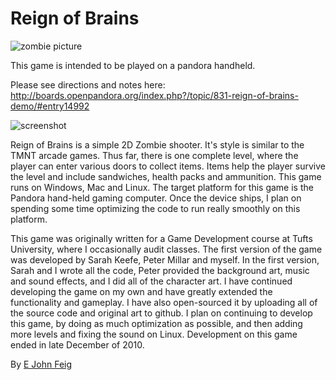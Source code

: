 # Reign of Brains

<img src="http://files.feigdev.com/RoB.jpg" alt="zombie picture">

This game is intended to be played on a pandora handheld.

Please see directions and notes here: http://boards.openpandora.org/index.php?/topic/831-reign-of-brains-demo/#entry14992

<img src="https://raw.github.com/emil10001/ReignOfBrains_Pandora/master/Screen%20shot%202010-04-14%20at%202.17.12%20PM.png" alt="screenshot">

Reign of Brains is a simple 2D Zombie shooter. It's style is similar to the TMNT arcade games. Thus far, there is one complete level, where the player can enter various doors to collect items. Items help the player survive the level and include sandwiches, health packs and ammunition. This game runs on Windows, Mac and Linux. The target platform for this game is the Pandora hand-held gaming computer. Once the device ships, I plan on spending some time optimizing the code to run really smoothly on this platform.

This game was originally written for a Game Development course at Tufts University, where I occasionally audit classes. The first version of the game was developed by Sarah Keefe, Peter Millar and myself. In the first version, Sarah and I wrote all the code, Peter provided the background art, music and sound effects, and I did all of the character art. I have continued developing the game on my own and have greatly extended the functionality and gameplay. I have also open-sourced it by uploading all of the source code and original art to github. I plan on continuing to develop this game, by doing as much optimization as possible, and then adding more levels and fixing the sound on Linux. Development on this game ended in late December of 2010.

By <a href="plus.google.com/u/0/110693175237378228684?rel=author">E John Feig</a>
